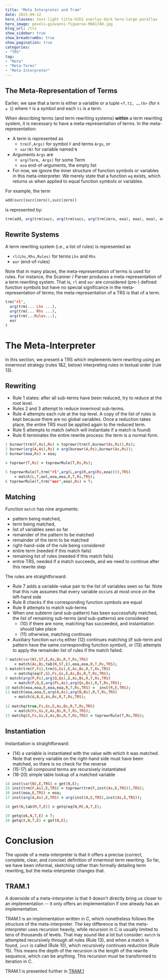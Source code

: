 ```yaml
---
title: "Meta Interpreter and Tram"
date: 2021-09-12
hero_classes: text-light title-h1h2 overlay-dark hero-large parallax
hero_image: pexels-giovanni-figueroa-9661740.jpg
blog_url: /trs
show_sidebar: true
show_breadcrumbs: true
show_pagination: true
categories: 
- "TRS"
tag:
- "Meta"
- "Meta-Terms"
- "Meta-Interpreter"
---
```

## The Meta-Representation of Terms
Earlier, we saw that a term is either a variable or a tuple `<f,t1, …,tk>` (for `k ≥ 1`) where `f` is a symbol and each `ti` is a term. 

When describing terms (and term rewriting systems) **within** a term rewriting system, it is necessary to have a meta-representation of terms. In the meta-representation:

* A term is represented as
    * `trm(F,Args)` for symbol `F` and terms `Args`, or
    * `var(N)` for variable named `N`
* Arguments `Args` are
    * `arg(Term, Args)` for some Term
    * `eoa` end-of-arguments, the empty list
* For now, we ignore the inner structure of function symbols or variables in this meta-interpreter. We merely state that a function `eq` exists, which returns `ok` when applied to equal function symbols or variables.

For example, the term 

```Prolog {linenos=false}
add(succ(succ(zero)),succ(zero))
```

is represented by: 

```Prolog {linenos=false}
trm(add, arg(trm(succ, arg(trm(succ, arg(trm(zero, eoa), eoa), eoa), eoa)), arg(trm(succ, arg(trm(zero, eoa), eoa), eoa), eoa)))
```

## Rewrite Systems
A term rewriting system (i.e., a list of rules) is represented as 

* `rl(Lhs,Rhs,Rules)` for terms `Lhs` and `Rhs`
* `eor`  (end-of-rules) 

Note that in many places, the meta-representation of terms is used for rules. For instance, the Scanner / Parser produces a meta-representation of a term rewriting system. That is, `rl` and `eor` are considered (pre-) defined function symbols but have no special significance in the meta-representation of terms; the meta-representation of a TRS is that of a term.

```Prolog {linenos=false}
trm("rl",
  arg(trm(... Lhs ...),
  arg(trm(... Rhs ...),
  arg(trm(...Rules...),
  eor
)
```

# The Meta-Interpreter
In this section, we present a TRS which implements term rewriting using an innermost strategy (rules 1&2, below) interpreting rules in textual order (rule 13). 


## Rewriting

* Rule 1 states: after all sub-terms have been reduced, try to reduce at the root level.  
* Rules 2 and 3 attempt to reduce innermost sub-terms.  
* Rule 4 attempts each rule at the top level. A copy of the list of rules is kept because there are no global variables. Once a reduction takes place, the entire TRS must be applied again to the reduced term.
* Rule 5 attempts to match (which will instantiate if a match is found)
* Rule 6 terminates the entire rewrite process: the term is a normal form.

```Prolog {linenos=false}
1 burewr(trm(F,As),Rs) = toprewr(trm(F,burewr(As,Rs)),Rs);
2 burewr(arg(A,As),Rs) = arg(burewr(A,Rs),burewr(As,Rs));
3 burewr(eoa,Rs) = eoa;

4 toprewr(T,Rs) = toprewrRule(T,Rs,Rs);

5 toprewrRule(T,trm("rl",arg(L,arg(R,arg(Rs,eoa)))),TRS)
    = match(L,T,eol,eoa,eoa,R,T,Rs,TRS);
6 toprewrRule(T,trm("eor",eoa),Rs) = T;
```

## Matching
Function `match` has nine arguments: 

* pattern being matched,
* term being matched,
* list of variables seen so far
* remainder of the pattern to be matched
* remainder of the term to be matched
* right-hand-side of the rule being considered
* entire term (needed if this match fails)
* remaining list of rules (needed if this match fails)
* entire TRS, needed if a match succeeds, and we need to continue after this rewrite step

The rules are straightforward:

* Rule 7 adds a variable-value pair to the list of variables seen so far. Note that this rule assumes that every variable occurs at most once on the left-hand side
* Rule 8 checks if the corresponding function symbols are equal
* Rule 9 attempts to match sub-terms
* When one subterm (and sub-pattern) has been successfully matched, the list of remaining sub-terms (and sub-patterns) are considered 
    * (10) if there are none, matching has succeeded, and instantiation should take place
    * (11) otherwise, matching continues
* Auxiliary function `matchq` either (12) continues matching (if sub-term and pattern have the same corresponding function symbol), or (13) attempts to apply the remainder list of rules if the match failed.
```Prolog {linenos=false}
7 match(var(N),ST,E,As,Bs,R,T,Rs,TRS)
    = match(As,Bs,tab(N,ST,E),eoa,eoa,R,T,Rs,TRS);
8 match(trm(F,Fs),trm(G,Gs),E,As,Bs,R,T,Rs,TRS)
    = matchq(eq(F,G),Fs,Gs,E,As,Bs,R,T,Rs,TRS);
9 match(arg(P,Ps),arg(Q,Qs),E,As,Bs,R,T,Rs,TRS)
    = match(P,Q,E,arg(Ps,As),arg(Qs,Bs),R,T,Rs,TRS);
10 match(eoa,eoa,E,eoa,eoa,R,T,Rs,TRS) =  inst(R,E,TRS);
11 match(eoa,eoa,E,arg(A,As),arg(B,Bs),R,T,Rs,TRS)
    = match(A,B,E,As,Bs,R,T,Rs,TRS);
    
12 matchq(true,Fs,Gs,E,As,Bs,R,T,Rs,TRS) 
    = match(Fs,Gs,E,As,Bs,R,T,Rs,TRS);
13 matchq(X,Fs,Gs,E,As,Bs,R,T,Rs,TRS) = toprewrRule(T,Rs,TRS);
```
## Instantiation
Instantiation is straightforward:

* (14) a variable is instantiated with the value with which it was matched. Note that every variable on the right-hand side must have been matched, so there is no check for the reverse
* (15-17) all compound terms are recursively instantiated
* (18-20) simple table lookup of a matched variable
```Prolog {linenos=false}
14 inst(var(N),E,TRS) = get(N,E);
15 inst(trm(F,As),E,TRS) = toprewr(trm(F,inst(As,E,TRS)),TRS);
16 inst(eoa,E,TRS) = eoa;
17 inst(arg(A,As),E,TRS) = arg(inst(A,E,TRS),inst(As,E,TRS));

18 get(N,tab(M,T,E)) = getq(eq(N,M),N,T,E);

19 getq(ok,N,T,E) = T;
20 getq(X,N,T,E) = get(N,E);
```
# Conclusion
The upside of a meta-interpreter is that it offers a precise (correct, complete, clear, and concise) definition of innermost term rewriting. So far, we have been informal, sketching rather than formally detailing term rewriting, but the meta-interpreter changes that.



## TRAM.1
A downside of a meta-interpreter is that it doesn't directly bring us closer to an implementation -- it only offers an implementation if one already has an implementation.

TRAM.1 is an implementation written in C, which nonetheless follows the structure of the meta-interpreter. The key difference is that the meta-interpreter uses recursion heavily, while recursion in C is usually limited to tens of thousands of levels. That may sound like a lot but consider: `match` is attempted recursively through all rules (Rule 13), and when a match is found, `inst` is called (Rule 10), which recursively continues reduction (Rule 15). This means the depth of the recursion is the length of the rewrite sequence, which can be anything. This recursion must be transformed to iteration in C.

TRAM.1 is presented further in [TRAM.1](/trs/TRAM.1)
